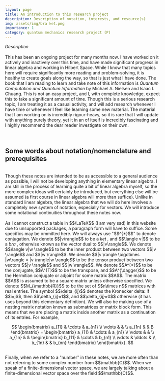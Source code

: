 ```yaml
---
layout: page
title: An introduction to this research project 
description: Description of notation, interests, and resource(s)
img: assets/img/bra ket.png
importance: 1
category: quantum mechanics research project (P)
---
```


<i> Description </i>
<br>
<br>
This has been an ongoing project for many months now. I have worked on it actively and inactively over this time, and have made significant progress in linear algebra and working in Hilbert Space. While I know that many topics here will require significantly more reading and problem-solving, it is healthy to create goals along the way, so that is just what I have done. The book that I am reading to learn and take note of this information is <i> Quantum Computation and Quantum Information </i> by Michael A. Nielsen and Isaac I. Chuang. This is not an easy project, and I, with complete knowledge, expect this to take a significant amount of time. Though this is a serious research topic, I am treating it as a casual activity, and will add research whenever I have time or whenever I feel like learning some new material. The material that I am working on is incredibly rigour-heavy, so it is rare that I will update with anything purely theory, yet it in an of itself is incredibly fascinating and I highly recommend the dear reader investigate on their own. 
<br>
<br>
<br>
<h2>
<b> Some words about notation/nomenclature and prerequisites </b>
</h2>
<br>
Though these notes are intended to be as accessible to a general audience as possible, I will not be developing anything in elementary linear algebra. I am still in the process of learning quite a bit of linear algebra myself, so the more complex ideas will certainly be introduced, but everything else will be assumed (a first course in linear algebra will more than suffice). Unlike in standard linear algebra, the linear algebra that we will do here involves a completely new system of notation, especially for vectors. We will introduce some notational continuities throughout these notes now. 
<br>
<br>
As I cannot construct a table in $$\LaTeX$$ (I am very sad) in this website due to unsupported packages, a paragraph form will have to suffice. Some specifics may be ommitted here. We will always use "$$^{*}$$" to denote conjugation. We denote $$|v\rangle$$ to be a <i> ket </i>, and $$\langle v|$$ to be a <i> bra </i>, otherwise known as the vector dual to $$|v\rangle$$. We denote $$\langle v|w \rangle$$ to be the inner product between two vectors $$|v \rangle$$ and $$|w \rangle$$. We denote $$|v \rangle \bigotimes |w\rangle = |v \rangle|w \rangle$$ to be the tensor product between two vectors $$|v \rangle$$ and $$|w \rangle$$. We denote $$A^{*}$$ to be the conjugate, $$A^{T}$$ to be the transpose, and $$A^{\dagger}$$ to be the Hermitian conjugate or adjoint for some matrix $$A$$. The matrix $$A$$ is assumed to be a square matrix unless otherwise specified. We denote $$M_{\mathbb{R}}$$ to be the set of $$n\times n$$ matrices with real entries. The symbol $$\delta_{ij}$$ denotes the Kronecker delta: if $$i=j$$, then $$\delta_{ij}=1$$, and $$\delta_{ij}=0$$ otherwise (it has uses beyond this elementary definition). We will also be making use of a nesting matrix notation known as submatrices or matrix block form. This means that we are placing a matrix inside another matrix as a continuation of its entries. For example, 
<br>

$$
\begin{bmatrix} a_{11} & \cdots & a_{n1} \\ \vdots &   &  \\ a_{1n} &   &   B \end{bmatrix} 
= \begin{bmatrix} a_{11} & \cdots & a_{n1} \\ \vdots &   &  \\ a_{1n} &   &  \begin{bmatrix} b_{11} & \cdots & b_{n1} \\ \vdots & \ddots &  \\ b_{1n} &   & b_{nn} \end{bmatrix}  \end{bmatrix}.
$$

<br>
Finally, when we refer to a "number" in these notes, we are more often than not referring to some complex number from $$\mathbb{C}$$. When we speak of a finite-dimensional vector space, we are largely talking about a finite-dimensional vector space over the field $$\mathbb{C}$$. 
<br>

















